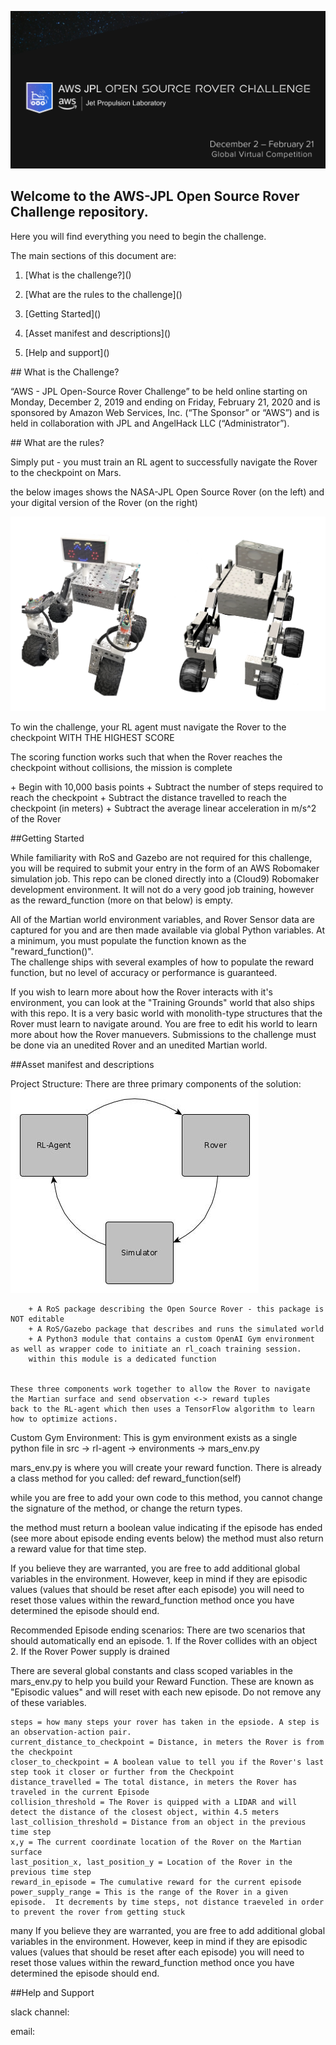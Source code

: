 ![header image](images/2.png)


## Welcome to the AWS-JPL Open Source Rover Challenge repository.


<p>Here you will find everything you need to begin the challenge.</p>


<p>The main sections of this document are:</p>


1. [What is the challenge?](<a href="#whatis"></a>)

2. [What are the rules to the challenge](<a href="#whataretherules"></a>)

3. [Getting Started](<a href="#gettingstarted"></a>)

3. [Asset manifest and descriptions](<a href="assetmanifest"></a>)

4. [Help and support](<a href="help"></a>)


##<a name="#whatis"> What is the Challenge?<a/>

<p> “AWS - JPL Open-Source Rover Challenge” to be held online starting on Monday, December 2, 2019 and ending on Friday, February 21, 2020 and is sponsored by Amazon Web Services, Inc. (“The Sponsor” or “AWS”) and is held in collaboration with JPL and AngelHack LLC (“Administrator”).</p>

##<a name="#whataretherules"> What are the rules?</a>
<p> Simply put - you must train an RL agent to successfully navigate the Rover to the checkpoint on Mars.</p>

<p> the below images shows the NASA-JPL Open Source Rover (on the left) and your digital version of the Rover (on the right)</p>

![osr](images/sidebyside.png)


<p> To win the challenge, your RL agent must navigate the Rover to the checkpoint WITH THE HIGHEST SCORE</p>
<p> The scoring function works such that when the Rover reaches the checkpoint without collisions, the mission is complete</p>
    + Begin with 10,000 basis points
    + Subtract the number of steps required to reach the checkpoint
    + Subtract the distance travelled to reach the checkpoint (in meters)
    + Subtract the average linear acceleration in m/s^2 of the Rover

##<a name="#gettingstarted">Getting Started</a>
<p> While familiarity with RoS and Gazebo are not required for this challenge, you will be required to submit your entry in the form of
an AWS Robomaker simulation job.  This repo can be cloned directly into a (Cloud9) Robomaker development environment. It will not do a very good job training, 
however as the reward_function (more on that below) is empty.

All of the Martian world environment variables, and Rover Sensor data are captured for you and are then 
made available via global Python variables.  At a minimum, you must populate the function known as the "reward_function()".  
The challenge ships with several examples of how to populate the reward function, but no level of accuracy or performance is guaranteed.</p>

<p> If you wish to learn more about how the Rover interacts with it's environment, you can look at the "Training Grounds" world that also
ships with this repo.  It is a very basic world with monolith-type structures that the Rover must learn to navigate around.  You are free
to edit his world to learn more about how the Rover manuevers.  Submissions to the challenge must be done via an unedited Rover and an 
unedited Martian world.</p>

##<a name="#assetmanifest">Asset manifest and descriptions</a>

Project Structure:
	There are three primary components of the solution:
	![header image](images/3components.jpg)
	    
	    + A RoS package describing the Open Source Rover - this package is NOT editable
	    + A RoS/Gazebo package that describes and runs the simulated world
	    + A Python3 module that contains a custom OpenAI Gym environment as well as wrapper code to initiate an rl_coach training session.  
	    within this module is a dedicated function 
	
	
    These three components work together to allow the Rover to navigate the Martian surface and send observation <-> reward tuples
	back to the RL-agent which then uses a TensorFlow algorithm to learn how to optimize actions.
	
	
Custom Gym Environment:
    This is gym environment exists as a single python file in src -> rl-agent -> environments -> mars_env.py
    
   mars_env.py is where you will create your reward function.  There is already a class method for you called:
    def reward_function(self)
    
   while you are free to add your own code to this method, you cannot change the signature of the method, or change the return types.
    
   the method must return a boolean value indicating if the episode has ended (see more about episode ending events below) 
   the method must also return a reward value for that time step.
    
   If you believe they are warranted, you are free to add additional global variables in the environment.  However, keep in mind
   if they are episodic values (values that should be reset after each episode) you will need to reset those values within the 
   reward_function method once you have determined the episode should end.
 
	
Recommended Episode ending scenarios:
    There are two scenarios that should automatically end an episode.
	1. If the Rover collides with an object
	2. If the Rover Power supply is drained


There are several global constants and class scoped variables in the mars_env.py to help you build your Reward Function. These are known as "Episodic values" and will reset with each
new episode.  Do not remove any of these variables.

	steps = how many steps your rover has taken in the epsiode. A step is an observation-action pair.
	current_distance_to_checkpoint = Distance, in meters the Rover is from the checkpoint
	closer_to_checkpoint = A boolean value to tell you if the Rover's last step took it closer or further from the Checkpoint
	distance_travelled = The total distance, in meters the Rover has traveled in the current Episode
	collision_threshold = The Rover is quipped with a LIDAR and will detect the distance of the closest object, within 4.5 meters
	last_collision_threshold = Distance from an object in the previous time step
	x,y = The current coordinate location of the Rover on the Martian surface
	last_position_x, last_position_y = Location of the Rover in the previous time step
	reward_in_episode = The cumulative reward for the current episode
	power_supply_range = This is the range of the Rover in a given episode.  It decrements by time steps, not distance traeveled in order to prevent the rover from getting stuck
	
	
	
many
If you believe they are warranted, you are free to add additional global variables in the environment.  However, keep in mind
   if they are episodic values (values that should be reset after each episode) you will need to reset those values within the 
   reward_function method once you have determined the episode should end.

##<a name="#help">Help and Support</a>

slack channel:

email: 





